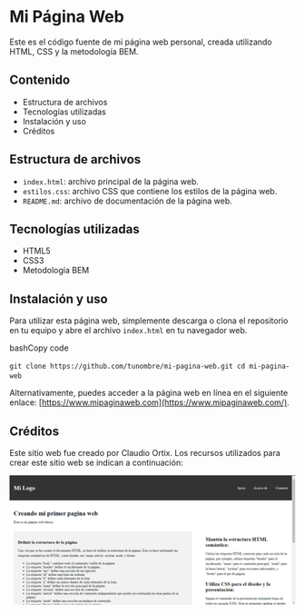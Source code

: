 # Mi Página Web

Este es el código fuente de mi página web personal, creada utilizando HTML, CSS y la metodología BEM.

## Contenido

-   Estructura de archivos
-   Tecnologías utilizadas
-   Instalación y uso
-   Créditos


## Estructura de archivos

-   `index.html`: archivo principal de la página web.
-   `estilos.css`: archivo CSS que contiene los estilos de la página web.
-   `README.md`: archivo de documentación de la página web.

## Tecnologías utilizadas

-   HTML5
-   CSS3
-   Metodología BEM

## Instalación y uso

Para utilizar esta página web, simplemente descarga o clona el repositorio en tu equipo y abre el archivo `index.html` en tu navegador web.

bashCopy code

`git clone https://github.com/tunombre/mi-pagina-web.git
cd mi-pagina-web` 

Alternativamente, puedes acceder a la página web en línea en el siguiente enlace: [https://www.mipaginaweb.com](https://www.mipaginaweb.com/).

## Créditos

Este sitio web fue creado por Claudio Ortix. Los recursos utilizados para crear este sitio web se indican a continuación:




![Portada](./img/pagina_one.png)
